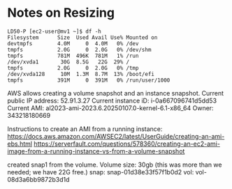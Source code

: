 # Notes on Resizing

```
LD50-P [ec2-user@mv1 ~]$ df -h
Filesystem      Size  Used Avail Use% Mounted on
devtmpfs        4.0M     0  4.0M   0% /dev
tmpfs           2.0G     0  2.0G   0% /dev/shm
tmpfs           781M  496K  781M   1% /run
/dev/xvda1       30G  8.5G   22G  29% /
tmpfs           2.0G     0  2.0G   0% /tmp
/dev/xvda128     10M  1.3M  8.7M  13% /boot/efi
tmpfs           391M     0  391M   0% /run/user/1000
```
AWS allows creating a volume snapshot and an instance snapshot.
Current public IP address: 52.91.3.27
Current instance iD: i-0a667096741d5dd53
Current AMI: al2023-ami-2023.6.20250107.0-kernel-6.1-x86_64
Owner: 343218180669

Instructions to create an AMI from a running instance:
https://docs.aws.amazon.com/AWSEC2/latest/UserGuide/creating-an-ami-ebs.html
https://serverfault.com/questions/578360/creating-an-ec2-ami-image-from-a-running-instance-vs-from-a-volume-snapshot

created snap1 from the volume. Volume size: 30gb  (this was more than we needed; we have 22G free.)
snap: snap-01d38e33f57f1b0d2
vol: vol-08d3a6bb9872b3d1d